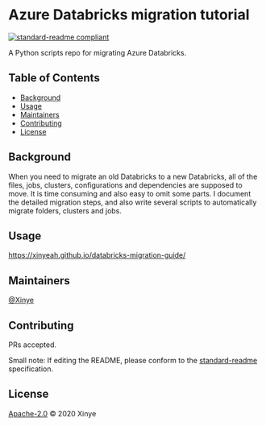 # Azure Databricks migration tutorial

[![standard-readme compliant](https://img.shields.io/badge/standard--readme-OK-green.svg?style=flat-square)](https://github.com/RichardLitt/standard-readme)

A Python scripts repo for migrating Azure Databricks.

## Table of Contents

- [Background](#background)
- [Usage](#usage)
- [Maintainers](#maintainers)
- [Contributing](#contributing)
- [License](#license)

## Background
When you need to migrate an old Databricks to a new Databricks, all of the files, jobs, clusters, configurations and dependencies are supposed to move. It is time consuming and also easy to omit some parts. I document the detailed migration steps, and also write several scripts to automatically migrate folders, clusters and jobs.

## Usage

https://xinyeah.github.io/databricks-migration-guide/

## Maintainers

[@Xinye](https://github.com/xinyeah)

## Contributing

PRs accepted.

Small note: If editing the README, please conform to the [standard-readme](https://github.com/RichardLitt/standard-readme) specification.

## License

[Apache-2.0](https://github.com/xinyeah/Azure-Databricks-migration-tutorial/blob/master/LICENSE) © 2020 Xinye
